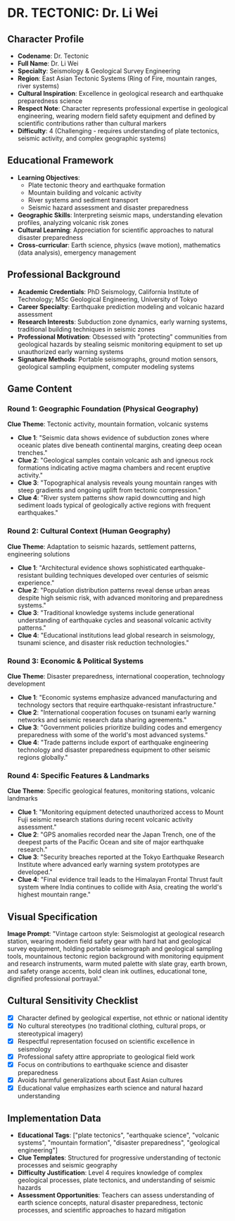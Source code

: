 # DR. TECTONIC: Dr. Li Wei

## Character Profile
- **Codename**: Dr. Tectonic  
- **Full Name**: Dr. Li Wei
- **Specialty**: Seismology & Geological Survey Engineering
- **Region**: East Asian Tectonic Systems (Ring of Fire, mountain ranges, river systems)
- **Cultural Inspiration**: Excellence in geological research and earthquake preparedness science
- **Respect Note**: Character represents professional expertise in geological engineering, wearing modern field safety equipment and defined by scientific contributions rather than cultural markers
- **Difficulty**: 4 (Challenging - requires understanding of plate tectonics, seismic activity, and complex geographic systems)

## Educational Framework
- **Learning Objectives**: 
  - Plate tectonic theory and earthquake formation
  - Mountain building and volcanic activity
  - River systems and sediment transport
  - Seismic hazard assessment and disaster preparedness
- **Geographic Skills**: Interpreting seismic maps, understanding elevation profiles, analyzing volcanic risk zones
- **Cultural Learning**: Appreciation for scientific approaches to natural disaster preparedness
- **Cross-curricular**: Earth science, physics (wave motion), mathematics (data analysis), emergency management

## Professional Background
- **Academic Credentials**: PhD Seismology, California Institute of Technology; MSc Geological Engineering, University of Tokyo
- **Career Specialty**: Earthquake prediction modeling and volcanic hazard assessment
- **Research Interests**: Subduction zone dynamics, early warning systems, traditional building techniques in seismic zones
- **Professional Motivation**: Obsessed with "protecting" communities from geological hazards by stealing seismic monitoring equipment to set up unauthorized early warning systems
- **Signature Methods**: Portable seismographs, ground motion sensors, geological sampling equipment, computer modeling systems

## Game Content

### Round 1: Geographic Foundation (Physical Geography)
**Clue Theme**: Tectonic activity, mountain formation, volcanic systems
- **Clue 1**: "Seismic data shows evidence of subduction zones where oceanic plates dive beneath continental margins, creating deep ocean trenches."
- **Clue 2**: "Geological samples contain volcanic ash and igneous rock formations indicating active magma chambers and recent eruptive activity."
- **Clue 3**: "Topographical analysis reveals young mountain ranges with steep gradients and ongoing uplift from tectonic compression."
- **Clue 4**: "River system patterns show rapid downcutting and high sediment loads typical of geologically active regions with frequent earthquakes."

### Round 2: Cultural Context (Human Geography)
**Clue Theme**: Adaptation to seismic hazards, settlement patterns, engineering solutions
- **Clue 1**: "Architectural evidence shows sophisticated earthquake-resistant building techniques developed over centuries of seismic experience."
- **Clue 2**: "Population distribution patterns reveal dense urban areas despite high seismic risk, with advanced monitoring and preparedness systems."
- **Clue 3**: "Traditional knowledge systems include generational understanding of earthquake cycles and seasonal volcanic activity patterns."
- **Clue 4**: "Educational institutions lead global research in seismology, tsunami science, and disaster risk reduction technologies."

### Round 3: Economic & Political Systems
**Clue Theme**: Disaster preparedness, international cooperation, technology development
- **Clue 1**: "Economic systems emphasize advanced manufacturing and technology sectors that require earthquake-resistant infrastructure."
- **Clue 2**: "International cooperation focuses on tsunami early warning networks and seismic research data sharing agreements."
- **Clue 3**: "Government policies prioritize building codes and emergency preparedness with some of the world's most advanced systems."
- **Clue 4**: "Trade patterns include export of earthquake engineering technology and disaster preparedness equipment to other seismic regions globally."

### Round 4: Specific Features & Landmarks  
**Clue Theme**: Specific geological features, monitoring stations, volcanic landmarks
- **Clue 1**: "Monitoring equipment detected unauthorized access to Mount Fuji seismic research stations during recent volcanic activity assessment."
- **Clue 2**: "GPS anomalies recorded near the Japan Trench, one of the deepest parts of the Pacific Ocean and site of major earthquake research."
- **Clue 3**: "Security breaches reported at the Tokyo Earthquake Research Institute where advanced early warning system prototypes are developed."
- **Clue 4**: "Final evidence trail leads to the Himalayan Frontal Thrust fault system where India continues to collide with Asia, creating the world's highest mountain range."

## Visual Specification
**Image Prompt**: "Vintage cartoon style: Seismologist at geological research station, wearing modern field safety gear with hard hat and geological survey equipment, holding portable seismograph and geological sampling tools, mountainous tectonic region background with monitoring equipment and research instruments, warm muted palette with slate gray, earth brown, and safety orange accents, bold clean ink outlines, educational tone, dignified professional portrayal."

## Cultural Sensitivity Checklist
- [x] Character defined by geological expertise, not ethnic or national identity
- [x] No cultural stereotypes (no traditional clothing, cultural props, or stereotypical imagery)
- [x] Respectful representation focused on scientific excellence in seismology
- [x] Professional safety attire appropriate to geological field work
- [x] Focus on contributions to earthquake science and disaster preparedness
- [x] Avoids harmful generalizations about East Asian cultures
- [x] Educational value emphasizes earth science and natural hazard understanding

## Implementation Data
- **Educational Tags**: ["plate tectonics", "earthquake science", "volcanic systems", "mountain formation", "disaster preparedness", "geological engineering"]
- **Clue Templates**: Structured for progressive understanding of tectonic processes and seismic geography
- **Difficulty Justification**: Level 4 requires knowledge of complex geological processes, plate tectonics, and understanding of seismic hazards
- **Assessment Opportunities**: Teachers can assess understanding of earth science concepts, natural disaster preparedness, tectonic processes, and scientific approaches to hazard mitigation
